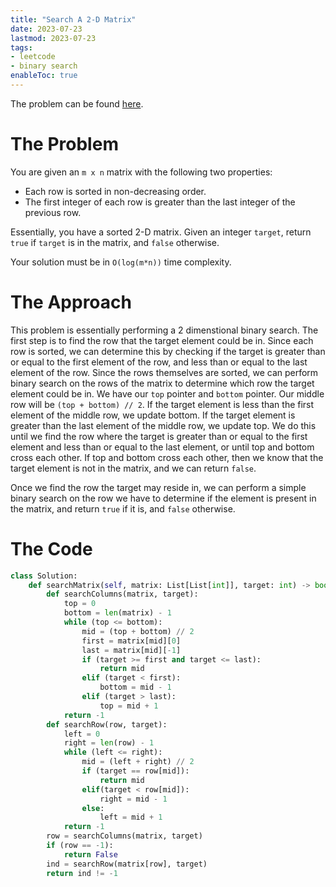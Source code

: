 ```yaml
---
title: "Search A 2-D Matrix"
date: 2023-07-23
lastmod: 2023-07-23
tags:
- leetcode
- binary search
enableToc: true
---
```

The problem can be found [here](https://leetcode.com/problems/search-a-2d-matrix/).

# The Problem
You are given an `m x n` matrix with the following two properties:
- Each row is sorted in non-decreasing order.
- The first integer of each row is greater than the last integer of the previous row.

Essentially, you have a sorted 2-D matrix. Given an integer `target`, return `true` if `target` is in the matrix, and `false` otherwise.

Your solution must be in `O(log(m*n))` time complexity.

# The Approach
This problem is essentially performing a 2 dimenstional binary search. The first step is to find the row that the target element could be in. Since each row is sorted, we can determine this by checking if the target is greater than or equal to the first element of the row, and less than or equal to the last element of the row. Since the rows themselves are sorted, we can perform binary search on the rows of the matrix to determine which row the target element could be in. We have our `top` pointer and `bottom` pointer. Our middle row will be `(top + bottom) // 2`. If the target element is less than the first element of the middle row, we update bottom. If the target element is greater than the last element of the middle row, we update top. We do this until we find the row where the target is greater than or equal to the first element and less than or equal to the last element, or until top and bottom cross each other. If top and bottom cross each other, then we know that the target element is not in the matrix, and we can return `false`.

Once we find the row the target may reside in, we can perform a simple binary search on the row we have to determine if the element is present in the matrix, and return `true` if it is, and `false` otherwise.

# The Code
```python
class Solution:
    def searchMatrix(self, matrix: List[List[int]], target: int) -> bool:
        def searchColumns(matrix, target):
            top = 0
            bottom = len(matrix) - 1
            while (top <= bottom):
                mid = (top + bottom) // 2
                first = matrix[mid][0]
                last = matrix[mid][-1]
                if (target >= first and target <= last):
                    return mid
                elif (target < first):
                    bottom = mid - 1
                elif (target > last):
                    top = mid + 1
            return -1
        def searchRow(row, target):
            left = 0
            right = len(row) - 1
            while (left <= right):
                mid = (left + right) // 2
                if (target == row[mid]):
                    return mid
                elif(target < row[mid]):
                    right = mid - 1
                else:
                    left = mid + 1
            return -1
        row = searchColumns(matrix, target)
        if (row == -1):
            return False
        ind = searchRow(matrix[row], target)
        return ind != -1 
```
